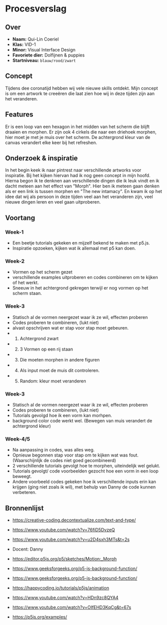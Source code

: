 <!-- Vergeet je niet de comments uit te zetten voordat je begint met typen? 💬 -->

# Procesverslag

## Over
* **Naam:** Qui-Lin Coeriel
* **Klas:** VID-1
* **Minor:** Visual Interface Design
* **Favoriete dier:** Dolfijnen & puppies
* **Startniveau:** `blauw/rood/zwart`

## Concept
Tijdens dee coronatijd hebben wij vele nieuwe skills ontdekt. Mijn concept is om een artwork te creeëren die laat zien hoe wij in deze tijden zijn aan het veranderen.  

## Features

Er is een loop van een hexagon in het midden van het scherm die blijft draaien en morphen. Er zijn ook 4 cirkels die naar een driehoek morphen, hier moet je met je muis over het scherm. De achtergrond kleur van de canvas verandert elke keer bij het refreshen.

## Onderzoek & inspiratie
In het begin keek ik naar pintrest naar verschillende artworks voor inspiratie. Bij het kijken hiervan had ik nog geen concept in mijn hoofd. Hierna begon ik te denknen aan verschillende dingen die ik leuk vindt en ik dacht meteen aan het effect van "Morph". Hier ben ik meteen gaan denken als er een link is tussen morphen en "The new intamacy". En kwam ik op het idee dat wij als persoon in deze tijden veel aan het veranderen zijn, veel nieuwe dingen leren en veel gaan uitproberen. 

## Voortang

### Week-1
- Een beetje tutorials gekeken en mijzelf bekend te maken met p5.js. 
- Inspiratie opzoeken, kijken wat ik allemaal met p5 kan doen.

### Week-2
- Vormen op het scherm gezet
- verschillende examples uitproberen en codes combineren om te kijken of het werkt.
- Sneeuw in het achtergrond gekregen terwijl er nog vormen op het scherm staan.

### Week-3
- Statisch al de vormen neergezet waar ik ze wil, effecten proberen 
- Codes proberen te combineren, (lukt niet)
- alvast opschrijven wat er stap voor stap moet gebeuren.
-   1. Achtergrond zwart
-   2. 3 Vormen op een rij staan
-   3. Die moeten morphen in andere figuren
-   4. Als input moet de muis dit controleren.
-   5. Random: kleur moet veranderen

### Week-3
- Statisch al de vormen neergezet waar ik ze wil, effecten proberen 
- Codes proberen te combineren, (lukt niet)
- Tutorials gevolgd hoe ik een vorm kan morhpen.
- background color code werkt wel. (Bewegen van muis verandert de achtergrond kleur)

### Week-4/5
- Na aanpassing in codes, was alles weg. 
- Opnieuw begonnen stap voor stap om te kijken wat was fout. (Waarschijnlijk de codes niet goed gecombineerd)
- 2 verschillende tutorials gevolgt hoe te morphen, uiteindelijk wel gelukt. 
- Tutorials gevolgt/ code voorbeelden gezocht hoe een vorm in een loop beweegt. 
- Andere voorbeeld codes gekeken hoe ik verschillende inputs erin kan krijgen (ging niet zoals ik wil), met behulp van Danny de code kunnen verbeteren.

## Bronnenlijst

* https://creative-coding.decontextualize.com/text-and-type/
* https://www.youtube.com/watch?v=76fiD5DvzeQ
* https://www.youtube.com/watch?v=u2D4sxh3MTs&t=2s
* Docent: Danny
* https://editor.p5js.org/p5/sketches/Motion:_Morph
* https://www.geeksforgeeks.org/p5-js-background-function/
* https://www.geeksforgeeks.org/p5-js-background-function/

* https://happycoding.io/tutorials/p5js/animation
* https://www.youtube.com/watch?v=HDn9zc8QYA4
* https://www.youtube.com/watch?v=OIfEHD3KqCg&t=67s
* https://p5js.org/examples/
